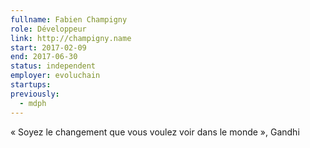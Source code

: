 ```yaml
---
fullname: Fabien Champigny
role: Développeur
link: http://champigny.name
start: 2017-02-09
end: 2017-06-30
status: independent
employer: evoluchain
startups:
previously:
  - mdph
---
```


« Soyez le changement que vous voulez voir dans le monde », Gandhi
